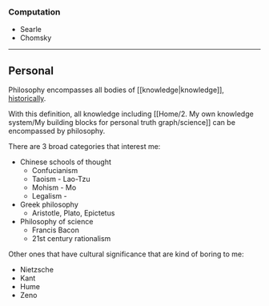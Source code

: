 
### Computation

- Searle
- Chomsky


---
## Personal


Philosophy encompasses all bodies of [[knowledge|knowledge]], [historically](https://en.wikipedia.org/wiki/Philosophy#:~:text=Historically%2C%20philosophy%20encompassed%20all%20bodies%20of%20knowledge).

With this definition, all knowledge including [[Home/2. My own knowledge system/My building blocks for personal truth graph/science]] can be encompassed by philosophy. 

There are 3 broad categories that interest me:

- Chinese schools of thought
	- Confucianism
	- Taoism - Lao-Tzu
	- Mohism - Mo
	- Legalism -  
- Greek philosophy
	- Aristotle, Plato, Epictetus
- Philosophy of science
	- Francis Bacon
	- 21st century rationalism

Other ones that have cultural significance that are kind of boring to me:

- Nietzsche
- Kant
- Hume
- Zeno
